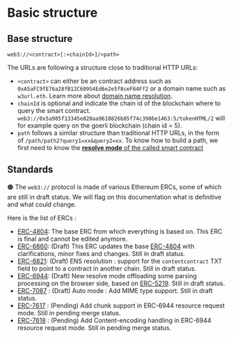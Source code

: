 # Basic structure

## Base structure

```
web3://<contract>[:<chainId>]/<path>
```

The URLs are following a structure close to traditional HTTP URLs:

- ``<contract>`` can either be an contract address such as ``0xA5aFC9fE76a28fB12C60954Ed6e2e5f8ceF64Ff2`` or a domain name such as ``w3url.eth``. Learn more about [domain name resolution](./domain-name.md).
- ``chainId`` is optional and indicate the chain id of the blockchain where to query the smart contract. ``web3://0x5a985f13345e820aa9618826b85f74c3986e1463:5/tokenHTML/2`` will for example query on the goerli blockchain (chain id = 5).
- ``path`` follows a similar structure than traditional HTTP URLs, in the form of ``/path/path2?query1=xx&query2=xx``. To know how to build a path, we first need to know the [**resolve mode** of the called smart contract](./resolve-mode.md)


## Standards

🟠 The ``web3://`` protocol is made of various Ethereum ERCs, some of which are still in draft status. We will flag on this documentation what is definitive and what could change.

Here is the list of ERCs : 

- [ERC-4804](https://eips.ethereum.org/EIPS/eip-4804): The base ERC from which everything is based on. This ERC is final and cannot be edited anymore.
- [ERC-6860](https://eips.ethereum.org/EIPS/eip-6860): (Draft) This ERC updates the base [ERC-4804](https://eips.ethereum.org/EIPS/eip-4804) with clarifications, minor fixes and changes. Still in draft status.
- [ERC-6821](https://eips.ethereum.org/EIPS/eip-6821): (Draft) ENS resolution : support for the ``contentcontract`` TXT field to point to a contract in another chain. Still in draft status.
- [ERC-6944](https://eips.ethereum.org/EIPS/eip-6944): (Draft) New resolve mode offloading some parsing processing on the browser side, based on [ERC-5219](https://eips.ethereum.org/EIPS/eip-5219). Still in draft status.
- [ERC-7087](https://eips.ethereum.org/EIPS/eip-7087) : (Draft) Auto mode : Add MIME type support. Still in draft status.
- [ERC-7617](https://github.com/ethereum/ERCs/pull/245) : (Pending) Add chunk support in ERC-6944 resource request mode. Still in pending merge status.
- [ERC-7618](https://github.com/ethereum/ERCs/pull/246) : (Pending) Add Content-encoding handling in ERC-6944 resource request mode. Still in pending merge status.
